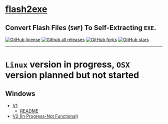 # [flash2exe](https://CoffeeCoder1.github.io/flash2exe/)
## Convert Flash Files (`SWF`) To Self-Extracting `EXE`.

[![GitHub license](https://img.shields.io/github/license/CoffeeCoder1/flash2exe.svg)](/LICENSE) [![Github all releases](https://img.shields.io/github/downloads/CoffeeCoder1/flash2exe/total.svg)](https://github.com/CoffeeCoder1/flash2exe) [![GitHub forks](https://img.shields.io/github/forks/CoffeeCoder1/flash2exe.svg?label=Fork&maxAge=2592000)](https://GitHub.com/CoffeeCoder1/flash2exe/network/) [![GitHub stars](https://img.shields.io/github/stars/CoffeeCoder1/flash2exe.svg?label=Star&maxAge=2592000)](https://GitHub.com/CoffeeCoder1/flash2exe/stargazers/)

---

# `Linux` version in progress, `OSX` version planned but not started

## Windows

* [V1](/Windows/V1/)
  * [README](/Windows/V1/README.md)
* [V2 (In Progress-Not Functional)](/Windows/V2/)
